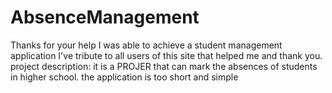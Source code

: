 # AbsenceManagement
Thanks for your help I was able to achieve a student management application I've tribute to all users of this site that helped me and thank you.
project description:
it is a PROJER that can mark the absences of students in higher school.
the application is too short and simple

